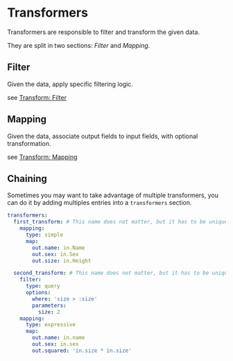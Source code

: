 # Transformers 

Transformers are responsible to filter and transform the given data.

They are split in two sections: _Filter_ and _Mapping_.

## Filter

Given the data, apply specific filtering logic.

see [Transform: Filter](transform_filter.md)

## Mapping

Given the data, associate output fields to input fields, with optional transformation.

see [Transform: Mapping](transform_mapping.md)

## Chaining

Sometimes you may want to take advantage of multiple transformers, 
you can do it by adding multiples entries into a `transformers` section. 

```yaml
transformers:
  first_transform: # This name does not matter, but it has to be unique
    mapping:
      type: simple
      map:
        out.name: in.Name
        out.sex: in.Sex
        out.size: in.Height

  second_transform: # This name does not matter, but it has to be unique
    filter:
      type: query
      options:
        where: 'size > :size'
        parameters:
          size: 2
    mapping:
      type: expressive
      map:
        out.name: in.name
        out.sex: in.sex
        out.squared: 'in.size * in.size'
```

